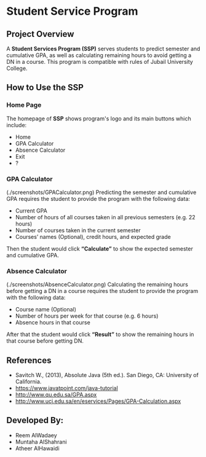 # Student Service Program

## Project Overview

A **Student Services Program (SSP)** serves students to predict semester and cumulative GPA,
as well as calculating remaining hours to avoid getting a DN in a course. 
This program is compatible with rules of Jubail University College.

## How to Use the SSP
 
### Home Page
[](SSP/screenshots/HomePage.png)

The homepage of **SSP** shows program's logo and its main buttons which include:
- Home
- GPA Calculator
- Absence Calculator
- Exit
- ?

### GPA Calculator
(./screenshots/GPACalculator.png)
Predicting the semester and cumulative GPA requires the student to provide the program with the following data:

- Current GPA
- Number of hours of all courses taken in all previous semesters (e.g. 22 hours)
- Number of courses taken in the current semester
- Courses’ names (Optional), credit hours, and expected grade

Then the student would click **“Calculate”** to show the expected semester and cumulative GPA.


### Absence Calculator
(./screenshots/AbsenceCalculator.png)
Calculating the remaining hours before getting a DN in a course requires the student to provide the program with the following data:

- Course name (Optional)
- Number of hours per week for that course (e.g. 6 hours)
- Absence hours in that course

After that the student would click **“Result”** to show the remaining hours in that course before getting DN.


## References
- Savitch W., (2013), Absolute Java (5th ed.). San Diego, CA: University of California.
- https://www.javatpoint.com/java-tutorial
- http://www.qu.edu.sa/GPA.aspx
- http://www.ucj.edu.sa/en/eservices/Pages/GPA-Calculation.aspx

## Developed By:
- Reem AlWadaey
- Muntaha AlShahrani
- Atheer AlHawaidi


